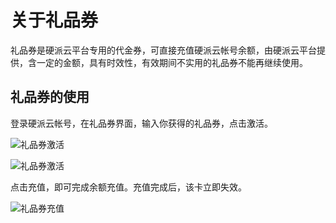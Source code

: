 # 关于礼品券

礼品券是硬派云平台专用的代金券，可直接充值硬派云帐号余额，由硬派云平台提供，含一定的金额，具有时效性，有效期间不实用的礼品券不能再继续使用。

## 礼品券的使用

登录硬派云帐号，在礼品券界面，输入你获得的礼品券，点击激活。

![礼品券激活](http://qnstatic.toughcloud.net/FpegZl6msLEH2TTECLMu4iWClyIQ)

![礼品券激活](http://qnstatic.toughcloud.net/FjDph8FqsAJ_X8-a4kE49_HMrsYv)

点击充值，即可完成余额充值。充值完成后，该卡立即失效。

![礼品券充值](http://qnstatic.toughcloud.net/FmOfM0gYE2GW3te5SCtY1KvYQBM7)